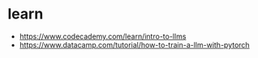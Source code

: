 

# learn
* https://www.codecademy.com/learn/intro-to-llms
* https://www.datacamp.com/tutorial/how-to-train-a-llm-with-pytorch
